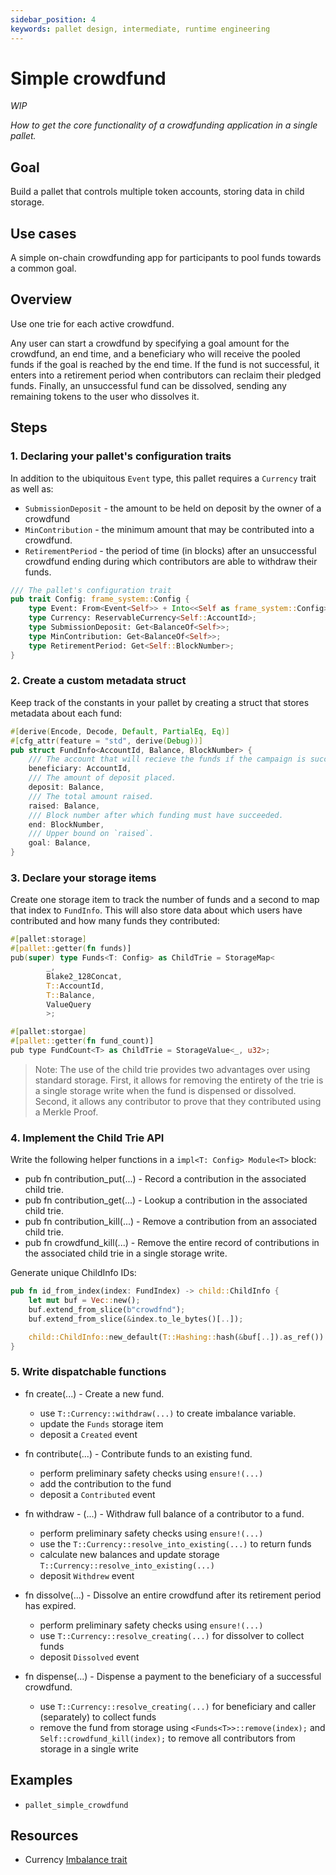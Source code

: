 ```yaml
---
sidebar_position: 4
keywords: pallet design, intermediate, runtime engineering
---
```


# Simple crowdfund
_WIP_

_How to get the core functionality of a crowdfunding application in a single pallet._
## Goal

Build a pallet that controls multiple token accounts, storing data in child storage.


## Use cases

A simple on-chain crowdfunding app for participants to pool funds towards a common goal.
## Overview

Use one trie for each active crowdfund.

Any user can start a crowdfund by specifying a goal amount for the crowdfund, an end time, and a beneficiary who will 
receive the pooled funds if the goal is reached by the end time. If the fund is not successful, it enters into a 
retirement period when contributors can reclaim their pledged funds. Finally, an unsuccessful fund can be dissolved, 
sending any remaining tokens to the user who dissolves it.


## Steps

### 1. Declaring your pallet's configuration traits
In addition to the ubiquitous `Event` type, this pallet requires a `Currency` trait as well as:
- `SubmissionDeposit` - the amount to be held on deposit by the owner of a crowdfund
- `MinContribution` - the minimum amount that may be contributed into a crowdfund.
- `RetirementPeriod` - the period of time (in blocks) after an unsuccessful crowdfund ending during which contributors are able to withdraw their funds.

```rust
/// The pallet's configuration trait
pub trait Config: frame_system::Config {
    type Event: From<Event<Self>> + Into<<Self as frame_system::Config>::Event>;
    type Currency: ReservableCurrency<Self::AccountId>;
    type SubmissionDeposit: Get<BalanceOf<Self>>;
    type MinContribution: Get<BalanceOf<Self>>;
    type RetirementPeriod: Get<Self::BlockNumber>;
}
```
### 2. Create a custom metadata struct

Keep track of the constants in your pallet by creating a struct that stores metadata about each fund:

```rust
#[derive(Encode, Decode, Default, PartialEq, Eq)]
#[cfg_attr(feature = "std", derive(Debug))]
pub struct FundInfo<AccountId, Balance, BlockNumber> {
    /// The account that will recieve the funds if the campaign is successful.
    beneficiary: AccountId,
    /// The amount of deposit placed.
    deposit: Balance,
    /// The total amount raised.
    raised: Balance,
    /// Block number after which funding must have succeeded.
    end: BlockNumber,
    /// Upper bound on `raised`.
    goal: Balance,
}
```
### 3. Declare your storage items

Create one storage item to track the number of funds and a second to map that index to `FundInfo`. This will also store data about
which users have contributed and how many funds they contributed: 

```rust
#[pallet:storage]
#[pallet::getter(fn funds)]
pub(super) type Funds<T: Config> as ChildTrie = StorageMap<
		_, 
		Blake2_128Concat, 
		T::AccountId, 
		T::Balance,
		ValueQuery
		>;

#[pallet:storgae]
#[pallet::getter(fn fund_count)]
pub type FundCount<T> as ChildTrie = StorageValue<_, u32>;
```
> Note: The use of the child trie provides two advantages over using standard storage. First, it allows for removing the entirety 
of the trie is a single storage write when the fund is dispensed or dissolved. Second, it allows any contributor to prove that 
they contributed using a Merkle Proof.

### 4. Implement the Child Trie API

Write the following helper functions in a `impl<T: Config> Module<T>` block:
- pub fn contribution_put(...) - Record a contribution in the associated child trie.
- pub fn contribution_get(...) - Lookup a contribution in the associated child trie.
- pub fn contribution_kill(...) - Remove a contribution from an associated child trie.
- pub fn crowdfund_kill(...) - Remove the entire record of contributions in the associated child trie in a single storage write.

Generate unique ChildInfo IDs:

```rust
pub fn id_from_index(index: FundIndex) -> child::ChildInfo {
    let mut buf = Vec::new();
    buf.extend_from_slice(b"crowdfnd");
    buf.extend_from_slice(&index.to_le_bytes()[..]);

    child::ChildInfo::new_default(T::Hashing::hash(&buf[..]).as_ref())
}
```

### 5. Write dispatchable functions

- fn create(...) - Create a new fund.
    - use `T::Currency::withdraw(...)` to create imbalance variable.
    - update the `Funds` storage item
    - deposit a `Created` event 
    
- fn contribute(...) - Contribute funds to an existing fund.
    - perform preliminary safety checks using `ensure!(...)`
    - add the contribution to the fund
    - deposit a `Contributed` event

- fn withdraw - (...) - Withdraw full balance of a contributor to a fund.
    - perform preliminary safety checks using `ensure!(...)`
    - use the `T::Currency::resolve_into_existing(...)` to return funds
    - calculate new balances and update storage `T::Currency::resolve_into_existing(...)`
    - deposit `Withdrew` event

- fn dissolve(...) - Dissolve an entire crowdfund after its retirement period has expired.
    - perform preliminary safety checks using `ensure!(...)`
    - use `T::Currency::resolve_creating(...)` for dissolver to collect funds
    - deposit `Dissolved` event


- fn dispense(...) - Dispense a payment to the beneficiary of a successful crowdfund.
    - use `T::Currency::resolve_creating(...)` for beneficiary and caller (separately) to collect funds
    - remove the fund from storage using `<Funds<T>>::remove(index);` and `Self::crowdfund_kill(index);` to remove all contributors from storage in a single write

## Examples
- `pallet_simple_crowdfund` 
## Resources

- Currency [Imbalance trait](https://substrate.dev/rustdocs/v3.0.0/frame_support/traits/trait.Imbalance.html) 